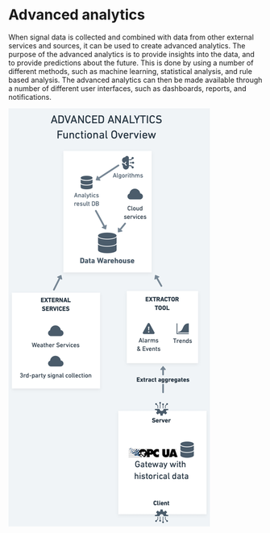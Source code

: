 # Advanced analytics

When signal data is collected and combined with data from other external services and sources, it can be used to create advanced analytics. The purpose of the advanced analytics is to provide insights into the data, and to provide predictions about the future. This is done by using a number of different methods, such as machine learning, statistical analysis, and rule based analysis. The advanced analytics can then be made available through a number of different user interfaces, such as dashboards, reports, and notifications.

![Functional Overview](../../img/advanced_analytics_functional.png)